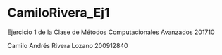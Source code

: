 # CamiloRivera_Ej1
Ejercicio 1 de la Clase de Métodos Computacionales Avanzados 201710

Camilo Andrés Rivera Lozano 200912840
